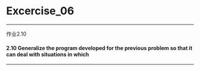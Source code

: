 # Excercise_06
***

作业2.10


#### 2.10 Generalize the program developed for the previous problem so that it can deal with situations in which 
***
